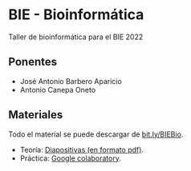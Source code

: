 # BIE - Bioinformática

Taller de bioinformática para el BIE 2022

## Ponentes
- José Antonio Barbero Aparicio
- Antonio Canepa Oneto

## Materiales
Todo el material se puede descargar de [bit.ly/BIEBio](https://bit.ly/BIEBio).

- Teoría: [Diapositivas (en formato pdf)](https://github.com/JoseBarbero/BIEBioinformatica/blob/main/Presentacion/Presentacion.pdf).
- Práctica: [Google colaboratory](https://colab.research.google.com/).
